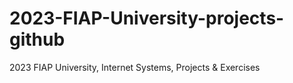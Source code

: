 # 2023-FIAP-University-projects-github
2023 FIAP University, Internet Systems, Projects &amp; Exercises
